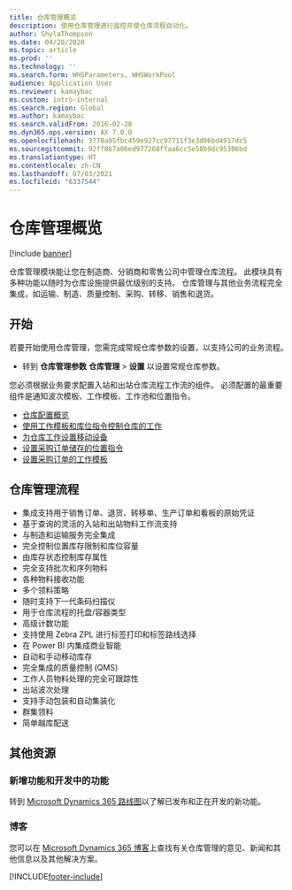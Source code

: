 ```yaml
---
title: 仓库管理概览
description: 使用仓库管理进行监控并使仓库流程自动化。
author: ShylaThompson
ms.date: 04/20/2020
ms.topic: article
ms.prod: ''
ms.technology: ''
ms.search.form: WHSParameters, WHSWorkPool
audience: Application User
ms.reviewer: kamaybac
ms.custom: intro-internal
ms.search.region: Global
ms.author: kamaybac
ms.search.validFrom: 2016-02-28
ms.dyn365.ops.version: AX 7.0.0
ms.openlocfilehash: 3778a95fbc459e927cc97711f3e3d06bd4917dc5
ms.sourcegitcommit: 92ff867a06ed977268ffaa6cc5e58b9dc95306bd
ms.translationtype: HT
ms.contentlocale: zh-CN
ms.lasthandoff: 07/03/2021
ms.locfileid: "6337544"
---
```

# <a name="warehouse-management-overview"></a>仓库管理概览

[!include [banner](../includes/banner.md)]

仓库管理模块能让您在制造商、分销商和零售公司中管理仓库流程。 此模块具有多种功能以随时为仓库设施提供最优级别的支持。 仓库管理与其他业务流程完全集成，如运输、制造、质量控制、采购、转移、销售和退货。

## <a name="get-started"></a>开始
若要开始使用仓库管理，您需完成常规仓库参数的设置，以支持公司的业务流程。

- 转到 **仓库管理参数** **仓库管理** > **设置** 以设置常规仓库参数。

您必须根据业务要求配置入站和出站仓库流程工作流的组件。 必须配置的最重要组件是通知波次模板、工作模板、工作池和位置指令。

- [仓库配置概览](warehouse-configuration.md)
- [使用工作模板和库位指令控制仓库的工作](control-warehouse-location-directives.md)
- [为仓库工作设置移动设备](configure-mobile-devices-warehouse.md)
- [设置采购订单储存的位置指令](../transportation/tasks/set-up-location-directive-purchase-order-put-away.md)
- [设置采购订单的工作模板](./tasks/set-up-work-template-purchase-orders.md)

## <a name="warehouse-management-processes"></a>仓库管理流程
- 集成支持用于销售订单、退货、转移单、生产订单和看板的原始凭证  
- 基于查询的灵活的入站和出站物料工作流支持
- 与制造和运输服务完全集成
- 完全控制位置库存限制和库位容量
- 由库存状态控制库存属性
- 完全支持批次和序列物料
- 各种物料接收功能
- 多个领料策略
- 随时支持下一代条码扫描仪
- 用于仓库流程的托盘/容器类型
- 高级计数功能
- 支持使用 Zebra ZPL 进行标签打印和标签路线选择
- 在 Power BI 内集成商业智能
- 自动和手动移动库存
- 完全集成的质量控制 (QMS)
- 工作人员物料处理的完全可跟踪性
- 出站波次处理
- 支持手动包装和自动集装化
- 群集领料
- 简单越库配送

## <a name="additional-resources"></a>其他资源
### <a name="whats-new-and-in-development"></a>新增功能和开发中的功能
转到 [Microsoft Dynamics 365 路线图](https://roadmap.dynamics.com/)以了解已发布和正在开发的新功能。

### <a name="blogs"></a>博客
您可以在 [Microsoft Dynamics 365 博客](https://community.dynamics.com/b/msftdynamicsblog)上查找有关仓库管理的意见、新闻和其他信息以及其他解决方案。


 



[!INCLUDE[footer-include](../../includes/footer-banner.md)]
